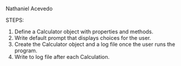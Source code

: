 Nathaniel Acevedo

STEPS:

1. Define a Calculator object with properties and methods.
2. Write default prompt that displays choices for the user.
3. Create the Calculator object and a log file once the user runs the program.
4. Write to log file after each Calculation.
